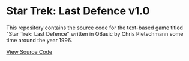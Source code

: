 # Star Trek: Last Defence v1.0

This repository contains the source code for the text-based game titled "Star Trek: Last Defence" written in QBasic by Chris Pietschmann some time around the year 1996.

[View Source Code](STLD10.BAS)
